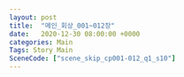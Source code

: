 ```yaml
---
layout: post
title:  "메인_회상_001~012장"
date:   2020-12-30 08:00:00 +0000
categories: Main
Tags: Story Main
SceneCode: ["scene_skip_cp001-012_q1_s10"]
---
```

